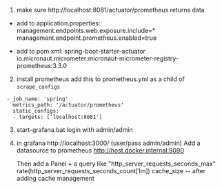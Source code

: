 
1) make sure http://localhost:8081/actuator/prometheus returns data
- add to application.properties:
management.endpoints.web.exposure.include=*
management.endpoint.prometheus.enabled=true
  
- add to pom.xml:
spring-boot-starter-actuator
io.micronaut.micrometer:micronaut-micrometer-registry-prometheus:3.3.0

2) install prometheus
add this to prometheus.yml as a child of `scrape_configs`
```
- job_name: 'spring'
  metrics_path: '/actuator/prometheus'
  static_configs:
  - targets: ['localhost:8081']
```

3) start-grafana.bat
login with admin/admin

4) in grafana http://localhost:3000/
   (user/pass  admin/admin)
   Add a datasource to prometheus http://host.docker.internal:9090
   
   Then add a Panel + a query like "http_server_requests_seconds_max"
   rate(http_server_requests_seconds_count[1m])
   cache_size   -- after adding cache management